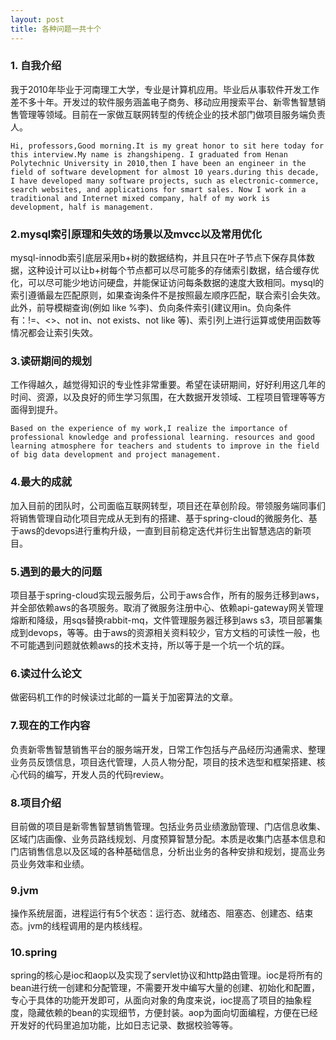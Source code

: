 ```yaml
---
layout: post
title: 各种问题一共十个
---
```



### 1. 自我介绍
我于2010年毕业于河南理工大学，专业是计算机应用。毕业后从事软件开发工作差不多十年。开发过的软件服务涵盖电子商务、移动应用搜索平台、新零售智慧销售管理等领域。目前在一家做互联网转型的传统企业的技术部门做项目服务端负责人。<br>
```
Hi, professors,Good morning.It is my great honor to sit here today for this interview.My name is zhangshipeng. I graduated from Henan Polytechnic University in 2010,then I have been an engineer in the field of software development for almost 10 years.during this decade, I have developed many software projects, such as electronic-commerce, search websites, and applications for smart sales. Now I work in a traditional and Internet mixed company, half of my work is development, half is management.

```
### 2.mysql索引原理和失效的场景以及mvcc以及常用优化
mysql-innodb索引底层采用b+树的数据结构，并且只在叶子节点下保存具体数据，这种设计可以让b+树每个节点都可以尽可能多的存储索引数据，结合缓存优化，可以尽可能少地访问硬盘，并能保证访问每条数据的速度大致相同。mysql的索引遵循最左匹配原则，如果查询条件不是按照最左顺序匹配，联合索引会失效。此外，前导模糊查询(例如 like %李)、负向条件索引(建议用in。负向条件有：!=、<>、not in、not exists、not like 等)、索引列上进行运算或使用函数等情况都会让索引失效。<br>

### 3.读研期间的规划
工作得越久，越觉得知识的专业性非常重要。希望在读研期间，好好利用这几年的时间、资源，以及良好的师生学习氛围，在大数据开发领域、工程项目管理等等方面得到提升。

```
Based on the experience of my work,I realize the importance of professional knowledge and professional learning. resources and good learning atmosphere for teachers and students to improve in the field of big data development and project management.

```
### 4.最大的成就
加入目前的团队时，公司面临互联网转型，项目还在草创阶段。带领服务端同事们将销售管理自动化项目完成从无到有的搭建、基于spring-cloud的微服务化、基于aws的devops进行重构升级，一直到目前稳定迭代并衍生出智慧选店的新项目。
### 5.遇到的最大的问题
项目基于spring-cloud实现云服务后，公司于aws合作，所有的服务迁移到aws，并全部依赖aws的各项服务。取消了微服务注册中心、依赖api-gateway网关管理熔断和降级，用sqs替换rabbit-mq，文件管理服务器迁移到aws s3，项目部署集成到devops，等等。由于aws的资源相关资料较少，官方文档的可读性一般，也不可能遇到问题就依赖aws的技术支持，所以等于是一个坑一个坑的踩。
### 6.读过什么论文
 做密码机工作的时候读过北邮的一篇关于加密算法的文章。
### 7.现在的工作内容
负责新零售智慧销售平台的服务端开发，日常工作包括与产品经历沟通需求、整理业务员反馈信息，项目迭代管理，人员人物分配，项目的技术选型和框架搭建、核心代码的编写，开发人员的代码review。
### 8.项目介绍
目前做的项目是新零售智慧销售管理。包括业务员业绩激励管理、门店信息收集、区域门店画像、业务员路线规划、月度预算智慧分配。本质是收集门店基本信息和门店销售信息以及区域的各种基础信息，分析出业务的各种安排和规划，提高业务员业务效率和业绩。
### 9.jvm
操作系统层面，进程运行有5个状态：运行态、就绪态、阻塞态、创建态、结束态。jvm的线程调用的是内核线程。
### 10.spring
spring的核心是ioc和aop以及实现了servlet协议和http路由管理。ioc是将所有的bean进行统一创建和分配管理，不需要开发中编写大量的创建、初始化和配置，专心于具体的功能开发即可，从面向对象的角度来说，ioc提高了项目的抽象程度，隐藏依赖的bean的实现细节，方便封装。aop为面向切面编程，方便在已经开发好的代码里追加功能，比如日志记录、数据校验等等。

